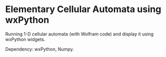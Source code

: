 # Elementary Cellular Automata using wxPython
 Running 1-D cellular automata (with Wolfram code) and display it using wxPython widgets.

Dependency: wxPython, Numpy.